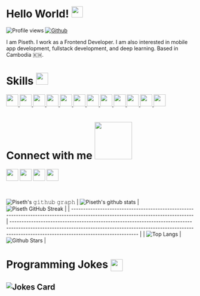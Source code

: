 <h1> Hello World! <img src = "https://raw.githubusercontent.com/MartinHeinz/MartinHeinz/master/wave.gif" width = 30px> </h1>
<p align='center'>
</p>

![Profile views](https://visitor-badge.glitch.me/badge?page_id=pisethx.pisethx)
[![Github](https://img.shields.io/github/followers/pisethx?label=Follow&style=social)](https://github.com/pisethx)

<div size='20px'> I am Piseth. I work as a Frontend Developer. I am also interested in mobile app development, fullstack development, and deep learning. Based in Cambodia 🇰🇭.
</div>

<h1> Skills <img src = "https://media2.giphy.com/media/QssGEmpkyEOhBCb7e1/giphy.gif?cid=ecf05e47a0n3gi1bfqntqmob8g9aid1oyj2wr3ds3mg700bl&rid=giphy.gif" width = 32px> </h1>
<a target="_blank" href= https://github.com/pisethx?tab=repositories&q=&type=&language=javascript&sort= > <img width ='32px' src ='https://raw.githubusercontent.com/rahulbanerjee26/githubAboutMeGenerator/main/icons/javascript.svg'> </a> 
<a target="_blank" href= https://github.com/pisethx?tab=repositories&q=&type=&language=typescript&sort= > <img width ='32px' src ='https://raw.githubusercontent.com/rahulbanerjee26/githubAboutMeGenerator/main/icons/typescript.svg'> </a> 
<a target="_blank" href= https://github.com/pisethx?tab=repositories&q=&type=&language=vue&sort= > <img width ='32px' src ='https://raw.githubusercontent.com/rahulbanerjee26/githubAboutMeGenerator/main/icons/vuejs.svg'> </a>
<a target="_blank" href= https://github.com/pisethx?tab=repositories&q=&type=&language=vue&sort= > <img width ='32px' src ='https://raw.githubusercontent.com/rahulbanerjee26/githubAboutMeGenerator/main/icons/nuxtjs.svg'> </a>
<a target="_blank" href= https://github.com/pisethx?tab=repositories&q=&type=&language=javascript&sort= > <img width ='32px' src ='https://raw.githubusercontent.com/rahulbanerjee26/githubAboutMeGenerator/main/icons/reactjs.svg'> </a>
<a target="_blank" href= https://github.com/pisethx?tab=repositories&q=&type=&language=python&sort= > <img width ='32px' src ='https://raw.githubusercontent.com/rahulbanerjee26/githubAboutMeGenerator/main/icons/python.svg'> </a>
<a target="_blank" href= https://github.com/pisethx?tab=repositories&q=&type=&language=dart&sort= > <img width ='32px' src ='https://raw.githubusercontent.com/rahulbanerjee26/githubAboutMeGenerator/main/icons/flutter.svg'> </a>
<a target="_blank" href= https://github.com/pisethx?tab=repositories&q=&type=&language=javascript&sort= > <img width ='32px' src ='https://raw.githubusercontent.com/rahulbanerjee26/githubAboutMeGenerator/main/icons/nodejs.svg'> </a> 
<a target="_blank" href= https://github.com/pisethx?tab=repositories&q=&type=&language=html&sort= > <img width ='32px' src ='https://raw.githubusercontent.com/rahulbanerjee26/githubAboutMeGenerator/main/icons/html.svg'> </a> 
<a target="_blank" href= https://github.com/pisethx?tab=repositories&q=&type=&language=css&sort= > <img width ='32px' src ='https://raw.githubusercontent.com/rahulbanerjee26/githubAboutMeGenerator/main/icons/css.svg'> </a>
<a target="_blank" href= https://github.com/pisethx?tab=repositories&q=&type=&language=cpp&sort= > <img width ='32px' src ='https://raw.githubusercontent.com/rahulbanerjee26/githubAboutMeGenerator/main/icons/cpp.svg'> </a>
<a target="_blank" href= https://github.com/pisethx?tab=repositories&q=&type=&language=python&sort= > <img width ='32px' src ='https://raw.githubusercontent.com/rahulbanerjee26/githubAboutMeGenerator/main/icons/docker.svg'> </a>

<h1> Connect with me <img src='https://raw.githubusercontent.com/ShahriarShafin/ShahriarShafin/main/Assets/handshake.gif' width="100px"> </h1>
<a target="_blank" href = 'https://www.linkedin.com/in/pisethx'> <img width = '32px' align= 'center' src="https://raw.githubusercontent.com/rahulbanerjee26/githubAboutMeGenerator/main/icons/linked-in-alt.svg"/></a>
<a target="_blank" href = 'https://www.twitter.com/pisethx'> <img width = '32px' align= 'center' src="https://raw.githubusercontent.com/rahulbanerjee26/githubAboutMeGenerator/main/icons/twitter.svg"/></a> 
<a target="_blank" href = 'https://www.github.com/pisethx'> <img width = '32px' align= 'center' src="https://raw.githubusercontent.com/rahulbanerjee26/githubAboutMeGenerator/main/icons/github.svg"/></a>
<a target="_blank" href = 'http://pisethx.com/'> <img width = '32px' align= 'center' src="https://raw.githubusercontent.com/rahulbanerjee26/githubAboutMeGenerator/main/icons/portfolio.png"/></a>

<br>
<br>
  <br>

![Piseth's 𝚐𝚒𝚝𝚑𝚞𝚋 𝚐𝚛𝚊𝚙𝚑](https://activity-graph.herokuapp.com/graph?username=pisethx&theme=redical&hide_border=true&area=true)
| ![Piseth's github stats](https://github-readme-stats.vercel.app/api?username=pisethx&show_icons=true&theme=radical) | ![Piseth GitHub Streak](https://github-readme-streak-stats.herokuapp.com/?user=pisethx&theme=radical) |
| --------------------------------------------------------------------------------------------------------------------------------- | ----------------------------------------------------------------------------------------------------------------------------------------------------------------------------------------------------------------- |
| ![Top Langs](https://github-readme-stats.vercel.app/api/top-langs/?username=pisethx&langs_count=8&theme=radical&layout=compact) | ![Github Stars](https://github-readme-stats.vercel.app/api?username=pisethx&show_icons=true&locale=en&count_private=true&hide_rank=true&custom_title=My%20GitHub%20Stats&disable_animations=true&theme=radical) |

<h1> Programming Jokes <img align ='center' src='https://media2.giphy.com/media/UQDSBzfyiBKvgFcSTw/giphy.gif?cid=ecf05e47p3cd513axbek3f56ti3jzizq8hincw20jauyyfyw&rid=giphy.gif' width = '32px'></h1>

## ![Jokes Card](https://readme-jokes.vercel.app/api?theme=radical)
